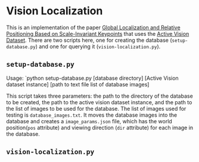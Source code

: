 # Vision Localization
This is an implementation of the paper [Global Localization and Relative Positioning Based on Scale-Invariant Keypoints](https://cs.gmu.edu/~kosecka/Publications/ras05.pdf) that uses the [Active Vision Dataset](https://www.cs.unc.edu/~ammirato/active_vision_dataset_website/index.html). There are two scripts here, one for creating the database (`setup-database.py`) and one for querying it (`vision-localization.py`).

## `setup-database.py`
Usage: `python setup-database.py [database directory] [Active Vision dataset instance] [path to text file list of database images]

This script takes three parameters: the path to the directory of the database to be created, the path to the active vision dataset instance, and the path to the list of images to be used for the database. The list of images used for testing is `database_images.txt`. It moves the database images into the database and creates a `image_params.json` file, which has the world position(`pos` attribute) and viewing direction (`dir` attribute) for each image in the database.

## `vision-localization.py`

